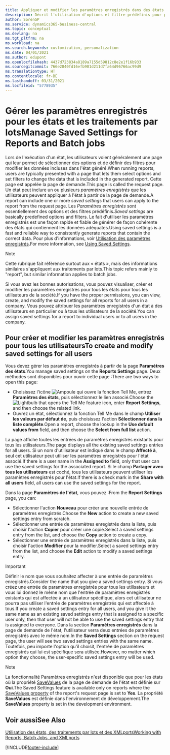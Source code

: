 ```yaml
---
title: Appliquer et modifier les paramètres enregistrés dans des états | Microsoft Docs
description: Décrit l'utilisation d'options et filtre prédéfinis pour personnaliser un état, et pour générer les données exactes.
author: SorenGP
ms.service: dynamics365-business-central
ms.topic: conceptual
ms.devlang: na
ms.tgt_pltfrm: na
ms.workload: na
ms.search.keywords: customization, personalization
ms.date: 04/01/2021
ms.author: edupont
ms.openlocfilehash: 4437d723834a8189a7155d59812c8e2e1f16b933
ms.sourcegitcommit: 766e2840fd16efb901d211d7fa64d96766ac99d9
ms.translationtype: HT
ms.contentlocale: fr-BE
ms.lasthandoff: 03/31/2021
ms.locfileid: "5778935"
---
```

# <a name="manage-saved-settings-for-reports-and-batch-jobs"></a><span data-ttu-id="7e1f6-103">Gérer les paramètres enregistrés pour les états et les traitements par lots</span><span class="sxs-lookup"><span data-stu-id="7e1f6-103">Manage Saved Settings for Reports and Batch jobs</span></span>
<span data-ttu-id="7e1f6-104">Lors de l'exécution d'un état, les utilisateurs voient généralement une page qui leur permet de sélectionner des options et de définir des filtres pour modifier les données incluses dans l'état généré.</span><span class="sxs-lookup"><span data-stu-id="7e1f6-104">When running reports, users are typically presented with a page that lets them select options and set filters to change the data that is included in the generated report.</span></span> <span data-ttu-id="7e1f6-105">Cette page est appelée la page de demande.</span><span class="sxs-lookup"><span data-stu-id="7e1f6-105">This page is called the request page.</span></span> <span data-ttu-id="7e1f6-106">Un état peut inclure un ou plusieurs *paramètres enregistrés* que les utilisateurs peuvent appliquer à l'état à partir de la page de demande.</span><span class="sxs-lookup"><span data-stu-id="7e1f6-106">A report can include one or more *saved settings* that users can apply to the report from the request page.</span></span> <span data-ttu-id="7e1f6-107">Les *Paramètres enregistrés* sont essentiellement des options et des filtres prédéfinis.</span><span class="sxs-lookup"><span data-stu-id="7e1f6-107">*Saved settings* are basically predefined options and filters.</span></span> <span data-ttu-id="7e1f6-108">Le fait d'utiliser les paramètres enregistrés est une façon rapide et fiable de générer de façon cohérente des états qui contiennent les données adéquates.</span><span class="sxs-lookup"><span data-stu-id="7e1f6-108">Using saved settings is a fast and reliable way to consistently generate reports that contain the correct data.</span></span> <span data-ttu-id="7e1f6-109">Pour plus d'informations, voir [Utilisation des paramètres enregistrés](ui-work-report.md#SavedSettings).</span><span class="sxs-lookup"><span data-stu-id="7e1f6-109">For more information, see [Using Saved Settings](ui-work-report.md#SavedSettings).</span></span>

> [!NOTE]
> <span data-ttu-id="7e1f6-110">Cette rubrique fait référence surtout aux « états », mais des informations similaires s'appliquent aux traitements par lots.</span><span class="sxs-lookup"><span data-stu-id="7e1f6-110">This topic refers mainly to "report", but similar information applies to batch jobs.</span></span>

<span data-ttu-id="7e1f6-111">Si vous avez les bonnes autorisations, vous pouvez visualiser, créer et modifier les paramètres enregistrés pour tous les états pour tous les utilisateurs de la société.</span><span class="sxs-lookup"><span data-stu-id="7e1f6-111">If you have the proper permissions, you can view, create, and modify the saved settings for all reports for all users in a company.</span></span> <span data-ttu-id="7e1f6-112">Vous pouvez attribuer les paramètres enregistrés d'un état à des utilisateurs en particulier ou à tous les utilisateurs de la société.</span><span class="sxs-lookup"><span data-stu-id="7e1f6-112">You can assign saved settings for a report to individual users or to all users in the company.</span></span>

<!--
## Apply saved settings to a report
1. Open the report.

   The request page appears.    
2. In the **Saved Settings** section of the page, set the **Name** field  to the saved settings that you want to use.

   The **Saved Settings** section only appears if the report has been run before or if there are existing saved settings entries. The saved settings entry called **Last used options and filters** is always available. These settings are the option and filter values that were used the last time you ran the report.

-->

## <a name="to-create-and-modify-saved-settings-for-all-users"></a><span data-ttu-id="7e1f6-113">Pour créer et modifier les paramètres enregistrés pour tous les utilisateurs</span><span class="sxs-lookup"><span data-stu-id="7e1f6-113">To create and modify saved settings for all users</span></span>
<span data-ttu-id="7e1f6-114">Vous devez gérer les paramètres enregistrés à partir de la page **Paramètres des états**.</span><span class="sxs-lookup"><span data-stu-id="7e1f6-114">You manage saved settings on the **Reports Settings** page.</span></span> <span data-ttu-id="7e1f6-115">Deux méthodes sont disponibles pour ouvrir cette page :</span><span class="sxs-lookup"><span data-stu-id="7e1f6-115">There are two ways to open this page:</span></span>
-   <span data-ttu-id="7e1f6-116">Choisissez l'icône ![Ampoule qui ouvre la fonction Tell Me](media/ui-search/search_small.png "Dites-moi ce que vous voulez faire"), entrez **Paramètres des états**, puis sélectionnez le lien associé.</span><span class="sxs-lookup"><span data-stu-id="7e1f6-116">Choose the ![Lightbulb that opens the Tell Me feature](media/ui-search/search_small.png "Tell me what you want to do") icon, enter **Report Settings**, and then choose the related link.</span></span>
-   <span data-ttu-id="7e1f6-117">Ouvrez un état, sélectionnez la fonction Tell Me dans le champ **Utiliser les valeurs par défaut de**, puis choisissez l'action **Sélectionner dans la liste complète**.</span><span class="sxs-lookup"><span data-stu-id="7e1f6-117">Open a report, choose the lookup in the **Use default values from** field, and then choose the **Select from full list** action.</span></span>

<span data-ttu-id="7e1f6-118">La page affiche toutes les entrées de paramètres enregistrés existants pour tous les utilisateurs.</span><span class="sxs-lookup"><span data-stu-id="7e1f6-118">The page displays all the existing saved settings entries for all users.</span></span> <span data-ttu-id="7e1f6-119">Si un nom d'utilisateur est indiqué dans le champ **Affecté à**, seul cet utilisateur peut utiliser les paramètres enregistrés pour l'état associé.</span><span class="sxs-lookup"><span data-stu-id="7e1f6-119">If there is a user name in the **Assigned to** field, only that user can use the saved settings for the associated report.</span></span> <span data-ttu-id="7e1f6-120">Si le champ **Partager avec tous les utilisateurs** est coché, tous les utilisateurs peuvent utiliser les paramètres enregistrés pour l'état.</span><span class="sxs-lookup"><span data-stu-id="7e1f6-120">If there is a check mark in the **Share with all users** field, all users can use the saved settings for the report.</span></span>

<span data-ttu-id="7e1f6-121">Dans la page **Paramètres de l'état**, vous pouvez :</span><span class="sxs-lookup"><span data-stu-id="7e1f6-121">From the **Report Settings** page, you can:</span></span>
-   <span data-ttu-id="7e1f6-122">Sélectionner l'action **Nouveau** pour créer une nouvelle entrée de paramètres enregistrés.</span><span class="sxs-lookup"><span data-stu-id="7e1f6-122">Choose the **New** action to create a new saved settings entry from scratch.</span></span>
-   <span data-ttu-id="7e1f6-123">Sélectionner une entrée de paramètres enregistrés dans la liste, puis choisir l'action **Copier** pour créer une copie.</span><span class="sxs-lookup"><span data-stu-id="7e1f6-123">Select a saved settings entry from the list, and choose the **Copy** action to create a copy.</span></span>
-   <span data-ttu-id="7e1f6-124">Sélectionner une entrée de paramètres enregistrés dans la liste, puis choisir l'action **Modifier** pour la modifier.</span><span class="sxs-lookup"><span data-stu-id="7e1f6-124">Select a saved settings entry from the list, and choose the **Edit** action to modify a saved settings entry.</span></span>

> [!Important]
> <span data-ttu-id="7e1f6-125">Définir le nom que vous souhaitez affecter à une entrée de paramètres enregistrés.</span><span class="sxs-lookup"><span data-stu-id="7e1f6-125">Consider the name that you give a saved settings entry.</span></span> <span data-ttu-id="7e1f6-126">Si vous créez une entrée de paramètres enregistrés pour tous les utilisateurs et vous lui donnez le même nom que l'entrée de paramètres enregistrés existants qui est affectée à un utilisateur spécifique, alors cet utilisateur ne pourra pas utiliser l'entrée de paramètres enregistrés qui est affectée à tous.</span><span class="sxs-lookup"><span data-stu-id="7e1f6-126">If you create a saved settings entry for all users, and you give it the same name as an existing saved settings entry that is assigned to a specific user only, then that user will not be able to use the saved settings entry that is assigned to everyone.</span></span>  <span data-ttu-id="7e1f6-127">Dans la section **Paramètres enregistrés** dans la page de demande de l'état, l'utilisateur verra deux entrées de paramètres enregistrés avec le même nom.</span><span class="sxs-lookup"><span data-stu-id="7e1f6-127">In the **Saved Settings** section on the request page, the user will see two saved settings entries with the same name.</span></span> <span data-ttu-id="7e1f6-128">Toutefois, peu importe l'option qu'il choisit, l'entrée de paramètres enregistrés qui lui est spécifique sera utilisée.</span><span class="sxs-lookup"><span data-stu-id="7e1f6-128">However, no matter which option they choose, the user-specific saved settings entry will be used.</span></span>

> [!NOTE]
> <span data-ttu-id="7e1f6-129">La fonctionnalité Paramètres enregistrés n'est disponible que pour les états où la propriété [SaveValues](/dynamics365/business-central/dev-itpro/developer/properties/devenv-savevalues-property) de la page de demande de l'état est définie sur **Oui**.</span><span class="sxs-lookup"><span data-stu-id="7e1f6-129">The Saved Settings feature is available only on reports where the [SaveValues property](/dynamics365/business-central/dev-itpro/developer/properties/devenv-savevalues-property) of the report's request page is set to **Yes**.</span></span> <span data-ttu-id="7e1f6-130">La propriété **SaveValues** est définie dans l'environnement de développement.</span><span class="sxs-lookup"><span data-stu-id="7e1f6-130">The **SaveValues** property is set in the development environment.</span></span>  

## <a name="see-also"></a><span data-ttu-id="7e1f6-131">Voir aussi</span><span class="sxs-lookup"><span data-stu-id="7e1f6-131">See Also</span></span>
[<span data-ttu-id="7e1f6-132">Utilisation des états, des traitements par lots et des XMLports</span><span class="sxs-lookup"><span data-stu-id="7e1f6-132">Working with Reports, Batch Jobs, and XMLports</span></span>](ui-work-report.md)  


[!INCLUDE[footer-include](includes/footer-banner.md)]